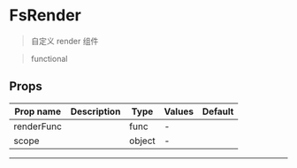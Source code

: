 # FsRender

> 自定义 render 组件

> functional

## Props

| Prop name  | Description | Type   | Values | Default |
| ---------- | ----------- | ------ | ------ | ------- |
| renderFunc |             | func   | -      |         |
| scope      |             | object | -      |         |

---
